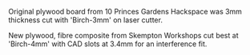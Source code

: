 Original plywood board from 10 Princes Gardens Hackspace was 3mm thickness cut with 'Birch-3mm' on laser cutter.

New plywood, fibre composite from Skempton Workshops cut best at 'Birch-4mm' with CAD slots at 3.4mm for an interference fit.
